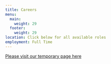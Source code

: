 ```yaml
---
title: Careers
menu:
  main:
    weight: 29
  footer:
    weight: 29
location: Click below for all available roles
employment: Full Time
---
```

[P﻿lease visit our temporary page here](https://livewire-1678901160.teamtailor.com/)